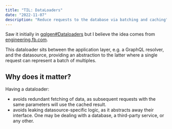 ```yaml
---
title: "TIL: DataLoaders"
date: "2022-11-07"
description: "Reduce requests to the database via batching and caching"
---
```


Saw it initially in [gqlgen#Dataloaders](https://gqlgen.com/reference/dataloaders/) but I believe the idea comes from [engineering.fb.com](https://engineering.fb.com/2014/06/10/web/open-sourcing-haxl-a-library-for-haskell/).

This dataloader sits between the application layer, e.g. a GraphQL resolver, and the datasource, providing an abstraction to the latter where a single request can represent a batch of multiples.

## Why does it matter?

Having a dataloader:

* avoids redundant fetching of data, as subsequent requests with the same parameters will use the cached result.
* avoids leaking datasource-specific logic, as it abstracts away their interface. One may be dealing with a database, a third-party service, or any other.
